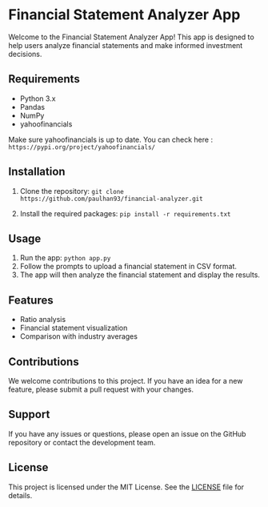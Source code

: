 # Financial Statement Analyzer App

Welcome to the Financial Statement Analyzer App! This app is designed to help users analyze financial statements and make informed investment decisions.

## Requirements

- Python 3.x
- Pandas
- NumPy
- yahoofinancials

Make sure yahoofinancials is up to date. You can check here :
`https://pypi.org/project/yahoofinancials/`

## Installation

1. Clone the repository:
```git clone https://github.com/paulhan93/financial-analyzer.git```

2. Install the required packages:
```pip install -r requirements.txt```


## Usage

1. Run the app:
```python app.py```
2. Follow the prompts to upload a financial statement in CSV format.
3. The app will then analyze the financial statement and display the results.

## Features

- Ratio analysis
- Financial statement visualization
- Comparison with industry averages

## Contributions

We welcome contributions to this project. If you have an idea for a new feature, please submit a pull request with your changes.

## Support

If you have any issues or questions, please open an issue on the GitHub repository or contact the development team.

## License

This project is licensed under the MIT License. See the [LICENSE](LICENSE) file for details.
